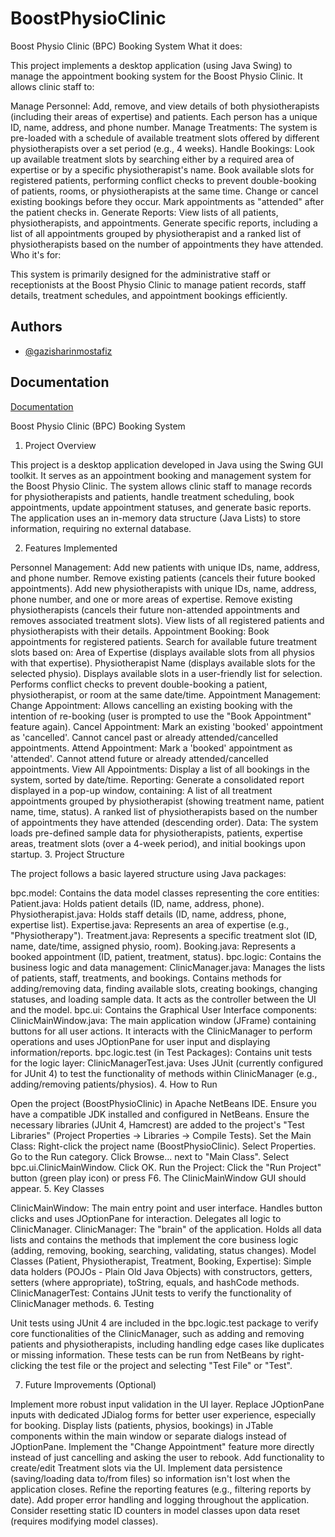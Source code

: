 
# BoostPhysioClinic

Boost Physio Clinic (BPC) Booking System
What it does:

This project implements a desktop application (using Java Swing) to manage the appointment booking system for the Boost Physio Clinic. It allows clinic staff to:

Manage Personnel: Add, remove, and view details of both physiotherapists (including their areas of expertise) and patients. Each person has a unique ID, name, address, and phone number.
Manage Treatments: The system is pre-loaded with a schedule of available treatment slots offered by different physiotherapists over a set period (e.g., 4 weeks).
Handle Bookings:
Look up available treatment slots by searching either by a required area of expertise or by a specific physiotherapist's name.
Book available slots for registered patients, performing conflict checks to prevent double-booking of patients, rooms, or physiotherapists at the same time.
Change or cancel existing bookings before they occur.
Mark appointments as "attended" after the patient checks in.
Generate Reports: View lists of all patients, physiotherapists, and appointments. Generate specific reports, including a list of all appointments grouped by physiotherapist and a ranked list of physiotherapists based on the number of appointments they have attended.
Who it's for:

This system is primarily designed for the administrative staff or receptionists at the Boost Physio Clinic to manage patient records, staff details, treatment schedules, and appointment bookings efficiently.


## Authors

- [@gazisharinmostafiz](https://github.com/gazisharinmostafiz)


## Documentation

[Documentation](https://linktodocumentation)



Boost Physio Clinic (BPC) Booking System 
1. Project Overview

This project is a desktop application developed in Java using the Swing GUI toolkit. It serves as an appointment booking and management system for the Boost Physio Clinic. The system allows clinic staff to manage records for physiotherapists and patients, handle treatment scheduling, book appointments, update appointment statuses, and generate basic reports. The application uses an in-memory data structure (Java Lists) to store information, requiring no external database.

2. Features Implemented

Personnel Management:
Add new patients with unique IDs, name, address, and phone number.
Remove existing patients (cancels their future booked appointments).
Add new physiotherapists with unique IDs, name, address, phone number, and one or more areas of expertise.
Remove existing physiotherapists (cancels their future non-attended appointments and removes associated treatment slots).
View lists of all registered patients and physiotherapists with their details.
Appointment Booking:
Book appointments for registered patients.
Search for available future treatment slots based on:
Area of Expertise (displays available slots from all physios with that expertise).
Physiotherapist Name (displays available slots for the selected physio).
Displays available slots in a user-friendly list for selection.
Performs conflict checks to prevent double-booking a patient, physiotherapist, or room at the same date/time.
Appointment Management:
Change Appointment: Allows cancelling an existing booking with the intention of re-booking (user is prompted to use the "Book Appointment" feature again).
Cancel Appointment: Mark an existing 'booked' appointment as 'cancelled'. Cannot cancel past or already attended/cancelled appointments.
Attend Appointment: Mark a 'booked' appointment as 'attended'. Cannot attend future or already attended/cancelled appointments.
View All Appointments: Display a list of all bookings in the system, sorted by date/time.
Reporting:
Generate a consolidated report displayed in a pop-up window, containing:
A list of all treatment appointments grouped by physiotherapist (showing treatment name, patient name, time, status).
A ranked list of physiotherapists based on the number of appointments they have attended (descending order).
Data:
The system loads pre-defined sample data for physiotherapists, patients, expertise areas, treatment slots (over a 4-week period), and initial bookings upon startup.
3. Project Structure

The project follows a basic layered structure using Java packages:

bpc.model: Contains the data model classes representing the core entities:
Patient.java: Holds patient details (ID, name, address, phone).
Physiotherapist.java: Holds staff details (ID, name, address, phone, expertise list).
Expertise.java: Represents an area of expertise (e.g., "Physiotherapy").
Treatment.java: Represents a specific treatment slot (ID, name, date/time, assigned physio, room).
Booking.java: Represents a booked appointment (ID, patient, treatment, status).
bpc.logic: Contains the business logic and data management:
ClinicManager.java: Manages the lists of patients, staff, treatments, and bookings. Contains methods for adding/removing data, finding available slots, creating bookings, changing statuses, and loading sample data. It acts as the controller between the UI and the model.
bpc.ui: Contains the Graphical User Interface components:
ClinicMainWindow.java: The main application window (JFrame) containing buttons for all user actions. It interacts with the ClinicManager to perform operations and uses JOptionPane for user input and displaying information/reports.
bpc.logic.test (in Test Packages): Contains unit tests for the logic layer:
ClinicManagerTest.java: Uses JUnit (currently configured for JUnit 4) to test the functionality of methods within ClinicManager (e.g., adding/removing patients/physios).
4. How to Run

Open the project (BoostPhysioClinic) in Apache NetBeans IDE.
Ensure you have a compatible JDK installed and configured in NetBeans.
Ensure the necessary libraries (JUnit 4, Hamcrest) are added to the project's "Test Libraries" (Project Properties -> Libraries -> Compile Tests).
Set the Main Class:
Right-click the project name (BoostPhysioClinic).
Select Properties.
Go to the Run category.
Click Browse... next to "Main Class".
Select bpc.ui.ClinicMainWindow.
Click OK.
Run the Project: Click the "Run Project" button (green play icon) or press F6. The ClinicMainWindow GUI should appear.
5. Key Classes

ClinicMainWindow: The main entry point and user interface. Handles button clicks and uses JOptionPane for interaction. Delegates all logic to ClinicManager.
ClinicManager: The "brain" of the application. Holds all data lists and contains the methods that implement the core business logic (adding, removing, booking, searching, validating, status changes).
Model Classes (Patient, Physiotherapist, Treatment, Booking, Expertise): Simple data holders (POJOs - Plain Old Java Objects) with constructors, getters, setters (where appropriate), toString, equals, and hashCode methods.
ClinicManagerTest: Contains JUnit tests to verify the functionality of ClinicManager methods.
6. Testing

Unit tests using JUnit 4 are included in the bpc.logic.test package to verify core functionalities of the ClinicManager, such as adding and removing patients and physiotherapists, including handling edge cases like duplicates or missing information. These tests can be run from NetBeans by right-clicking the test file or the project and selecting "Test File" or "Test".

7. Future Improvements (Optional)

Implement more robust input validation in the UI layer.
Replace JOptionPane inputs with dedicated JDialog forms for better user experience, especially for booking.
Display lists (patients, physios, bookings) in JTable components within the main window or separate dialogs instead of JOptionPane.
Implement the "Change Appointment" feature more directly instead of just cancelling and asking the user to rebook.
Add functionality to create/edit Treatment slots via the UI.
Implement data persistence (saving/loading data to/from files) so information isn't lost when the application closes.
Refine the reporting features (e.g., filtering reports by date).
Add proper error handling and logging throughout the application.
Consider resetting static ID counters in model classes upon data reset (requires modifying model classes).
